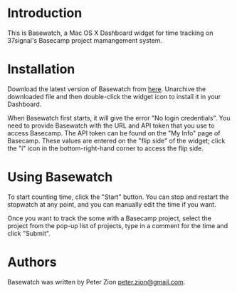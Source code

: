 # Introduction #

This is Basewatch, a Mac OS X Dashboard widget for time tracking on
37signal's Basecamp project mamangement system.

# Installation #

Download the latest version of Basewatch from [here](http://github.com/pzion/Basewatch/downloads).  Unarchive the downloaded file and then double-click the widget icon to install it in your Dashboard.

When Basewatch first starts, it will give the error "No login credentials".  You need to provide Basewatch with the URL and API token that you use to access Basecamp.  The API token can be found on the "My Info" page of Basecamp.  These values are entered on the "flip side" of the widget; click the "i" icon in the bottom-right-hand corner to access the flip side.

# Using Basewatch #

To start counting time, click the "Start" button.  You can stop and restart the
stopwatch at any point, and you can manually edit the time if you want.

Once you want to track the some with a Basecamp project, select the project
from the pop-up list of projects, type in a comment for the time and click "Submit".

# Authors #

Basewatch was written by Peter Zion <peter.zion@gmail.com>.
